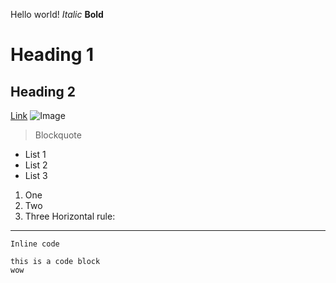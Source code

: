 Hello world!
*Italic*
**Bold**
# Heading 1
## Heading 2
[Link](https://www.google.com/)
![Image](https://hips.hearstapps.com/hmg-prod.s3.amazonaws.com/images/dog-puppy-on-garden-royalty-free-image-1586966191.jpg)
> Blockquote
* List 1
* List 2
* List 3
1. One
2. Two
3. Three
Horizontal rule:
---
`Inline code`
```
this is a code block
wow
```
